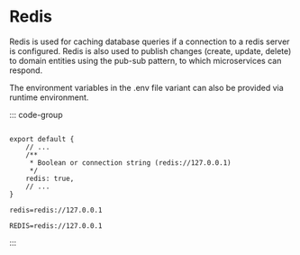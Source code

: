 # Redis

Redis is used for caching database queries if a connection to a redis server is configured.
Redis is also used to publish changes (create, update, delete) to domain entities using the pub-sub pattern, to which microservices can respond.

The environment variables in the .env file variant can also be provided via runtime environment.

::: code-group

```typescript{3-7} [authup.server.core.ts]

export default {
    // ...
    /**
     * Boolean or connection string (redis://127.0.0.1)
     */
    redis: true,
    // ...
}
```

```dotenv [authup.server.core.conf]
redis=redis://127.0.0.1
```

```dotenv [.env]
REDIS=redis://127.0.0.1
```
:::
